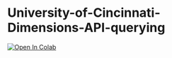 # University-of-Cincinnati-Dimensions-API-querying


[![Open In Colab](https://colab.research.google.com/assets/colab-badge.svg)](https://colab.research.google.com/github/The-CEAS-Library/University-of-Cincinnati-Dimensions-API-querying/)

